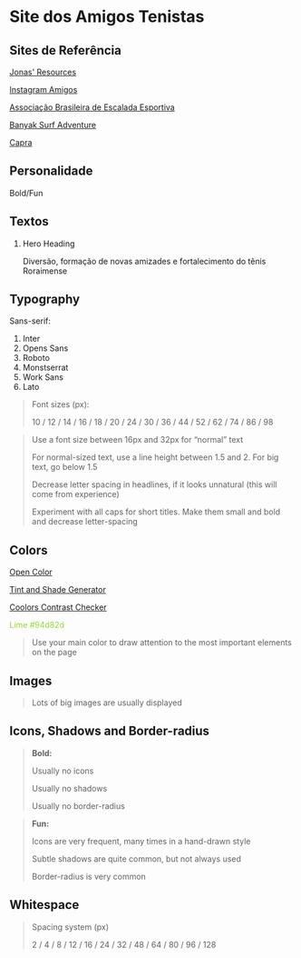 # Site dos Amigos Tenistas

## Sites de Referência

[Jonas' Resources](https://codingheroes.io/resources/)

[Instagram Amigos](https://www.instagram.com/amigos_tenistasbv/)

[Associação Brasileira de Escalada Esportiva](https://abee.com.br/)

[Banyak Surf Adventure](https://www.banyaksurfadventure.com/?ref=onepagelove)

[Capra](https://www.capra.app/?ref=onepagelove)

## Personalidade

Bold/Fun

## Textos

1. Hero Heading

   Diversão, formação de novas amizades e fortalecimento do tênis Roraimense

## Typography

Sans-serif:

1. Inter
2. Opens Sans
3. Roboto
4. Monstserrat
5. Work Sans
6. Lato

> Font sizes (px):
>
> 10 / 12 / 14 / 16 / 18 / 20 / 24 / 30 / 36 / 44 / 52 / 62 / 74 / 86 / 98

> Use a font size between 16px and 32px for
> “normal” text
>
> For normal-sized text, use a line height between 1.5 and 2. For big text, go below 1.5
>
> Decrease letter spacing in headlines, if it looks
> unnatural (this will come from experience)
>
> Experiment with all caps for short titles. Make
> them small and bold and decrease letter-spacing

## Colors

[Open Color](https://yeun.github.io/open-color/)

[Tint and Shade Generator](https://maketintsandshades.com/)

[Coolors Contrast Checker](https://coolors.co/contrast-checker/112a46-acc8e5)

<font color="#94d82d">Lime #94d82d</font>

> Use your main color to draw attention to the most important elements on the page

## Images

> Lots of big images are usually displayed

## Icons, Shadows and Border-radius

> **Bold:**
>
> Usually no icons
>
> Usually no shadows
>
> Usually no border-radius

> **Fun:**
>
> Icons are very frequent, many times in a hand-drawn style
>
> Subtle shadows are quite common, but not always used
>
> Border-radius is very common

## Whitespace

> Spacing system (px)
>
> 2 / 4 / 8 / 12 / 16 / 24 / 32 / 48 / 64 / 80 / 96 / 128
